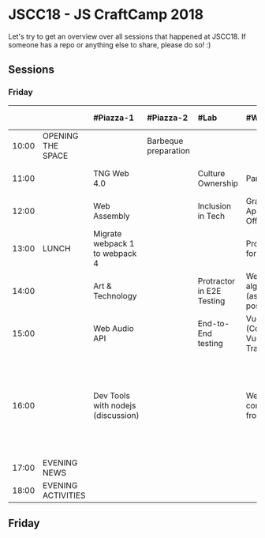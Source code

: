 # JSCC18 - JS CraftCamp 2018

Let's try to get an overview over all sessions that happened at JSCC18. If someone has a repo or anything else to share,
please do so! :)

## Sessions

### Friday

|       |                    | #Piazza-1                          | #Piazza-2            | #Lab                      | #Workshop                                  | #Meeting                        | #Telko-1                                  | #Blue                                                                                             | #Senf              | Somewhere else |
| :---  | :---               | :---                               | :---                 | :---                      | :---                                       | :---                            | :---                                      | :---                                                                                              | :---               | :---           |
| 10:00 | OPENING THE SPACE  |                                    | Barbeque preparation |                           |                                            |                                 |                                           |                                                                                                   |                    |                |
| 11:00 |                    | TNG Web 4.0                        |                      | Culture Ownership         | Parcel                                     | Universal JavaScript pitfalls   |                                           |                                                                                                   | RegEx Crosswords   |                |
| 12:00 |                    | Web Assembly                       |                      | Inclusion in Tech         | GraphQL Apollo Client Offline              |                                 |                                           |                                                                                                   |                    |                |
| 13:00 | LUNCH              | Migrate webpack 1 to webpack 4     |                      |                           | Programming for Kids                       |                                 |                                           |                                                                                                   |                    |                |
| 14:00 |                    | Art & Technology                   |                      | Protractor in E2E Testing | Weird algebraic JS (as simple as possible) | Home IOT                        |                                           | Loops must die                                                                                    |                    |                |
| 15:00 |                    | Web Audio API                      |                      | End-to-End testing        | Vue.js (Components, Vuex, Transitions)     | Use React as Configuration Tool | Performance of GIS Databases with Node.js | Build a Web App with RollupJS + code splitting                                                    | The power of curry |                |
| 16:00 |                    | Dev Tools with nodejs (discussion) |                      |                           | Web components from scratch                | TDD universal everywhere        |                                           | Lessons learned in 6 years of building and running nodejs services in ultra-scalable environments | Ramda              |                |
| 17:00 | EVENING NEWS       |                                    |                      |                           |                                            |                                 |                                           |                                                                                                   |                    |                |
| 18:00 | EVENING ACTIVITIES |                                    |                      |                           |                                            |                                 |                                           |                                                                                                   |                    |                |

## Friday

